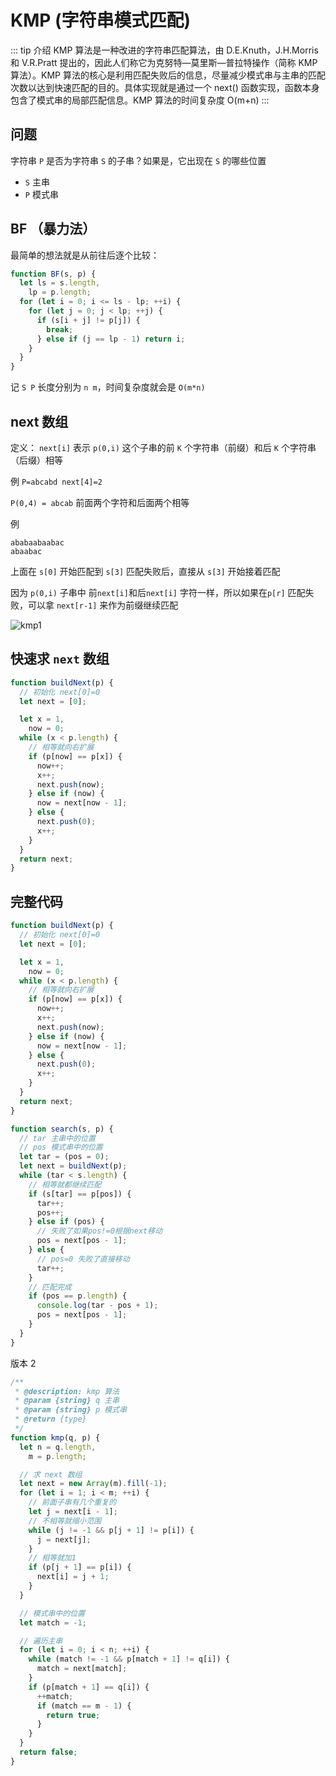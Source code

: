 # KMP (字符串模式匹配)

::: tip 介绍
KMP 算法是一种改进的字符串匹配算法，由 D.E.Knuth，J.H.Morris 和 V.R.Pratt 提出的，因此人们称它为克努特—莫里斯—普拉特操作（简称 KMP 算法）。KMP 算法的核心是利用匹配失败后的信息，尽量减少模式串与主串的匹配次数以达到快速匹配的目的。具体实现就是通过一个 next() 函数实现，函数本身包含了模式串的局部匹配信息。KMP 算法的时间复杂度 O(m+n)
:::

## 问题

字符串 `P` 是否为字符串 `S` 的子串？如果是，它出现在 `S` 的哪些位置

- `S` 主串
- `P` 模式串

## BF （暴力法）

最简单的想法就是从前往后逐个比较：

```js
function BF(s, p) {
  let ls = s.length,
    lp = p.length;
  for (let i = 0; i <= ls - lp; ++i) {
    for (let j = 0; j < lp; ++j) {
      if (s[i + j] != p[j]) {
        break;
      } else if (j == lp - 1) return i;
    }
  }
}
```

记 `S P` 长度分别为 `n m`，时间复杂度就会是 `O(m*n)`

## next 数组

定义： `next[i]` 表示 `p(0,i)` 这个子串的前 `K` 个字符串（前缀）和后 `K` 个字符串（后缀）相等

例 `P=abcabd next[4]=2`

`P(0,4) = abcab` 前面两个字符和后面两个相等

例

```auto
ababaabaabac
abaabac
```

上面在 `s[0]` 开始匹配到 `s[3]` 匹配失败后，直接从 `s[3]` 开始接着匹配

因为 `p(0,i)` 子串中 前`next[i]`和后`next[i]` 字符一样，所以如果在`p[r]` 匹配失败，可以拿 `next[r-1]` 来作为前缀继续匹配

<img :src="$withBase('/string_kmp_1.jpg')" alt="kmp1">

## 快速求 `next` 数组

```js
function buildNext(p) {
  // 初始化 next[0]=0
  let next = [0];

  let x = 1,
    now = 0;
  while (x < p.length) {
    // 相等就向右扩展
    if (p[now] == p[x]) {
      now++;
      x++;
      next.push(now);
    } else if (now) {
      now = next[now - 1];
    } else {
      next.push(0);
      x++;
    }
  }
  return next;
}
```

## 完整代码

```js
function buildNext(p) {
  // 初始化 next[0]=0
  let next = [0];

  let x = 1,
    now = 0;
  while (x < p.length) {
    // 相等就向右扩展
    if (p[now] == p[x]) {
      now++;
      x++;
      next.push(now);
    } else if (now) {
      now = next[now - 1];
    } else {
      next.push(0);
      x++;
    }
  }
  return next;
}

function search(s, p) {
  // tar 主串中的位置
  // pos 模式串中的位置
  let tar = (pos = 0);
  let next = buildNext(p);
  while (tar < s.length) {
    // 相等就都继续匹配
    if (s[tar] == p[pos]) {
      tar++;
      pos++;
    } else if (pos) {
      // 失败了如果pos!=0根据next移动
      pos = next[pos - 1];
    } else {
      // pos=0 失败了直接移动
      tar++;
    }
    // 匹配完成
    if (pos == p.length) {
      console.log(tar - pos + 1);
      pos = next[pos - 1];
    }
  }
}
```

版本 2

```js
/**
 * @description: kmp 算法
 * @param {string} q 主串
 * @param {string} p 模式串
 * @return {type}
 */
function kmp(q, p) {
  let n = q.length,
    m = p.length;

  // 求 next 数组
  let next = new Array(m).fill(-1);
  for (let i = 1; i < m; ++i) {
    // 前面子串有几个重复的
    let j = next[i - 1];
    // 不相等就缩小范围
    while (j != -1 && p[j + 1] != p[i]) {
      j = next[j];
    }
    // 相等就加1
    if (p[j + 1] == p[i]) {
      next[i] = j + 1;
    }
  }

  // 模式串中的位置
  let match = -1;

  // 遍历主串
  for (let i = 0; i < n; ++i) {
    while (match != -1 && p[match + 1] != q[i]) {
      match = next[match];
    }
    if (p[match + 1] == q[i]) {
      ++match;
      if (match == m - 1) {
        return true;
      }
    }
  }
  return false;
}
```
